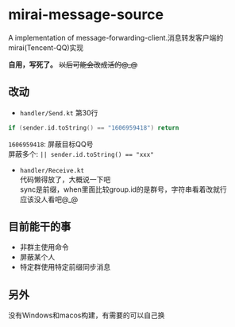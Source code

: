# mirai-message-source
A implementation of message-forwarding-client.消息转发客户端的mirai(Tencent-QQ)实现

**自用，写死了。**
~~以后可能会改成活的@_@~~
## 改动
* `handler/Send.kt` 第30行  
```kotlin
if (sender.id.toString() == "1606959418") return
```
`1606959418`: 屏蔽目标QQ号  
屏蔽多个: `|| sender.id.toString() == "xxx"`  
* `handler/Receive.kt`  
代码懒得放了，大概说一下吧  
sync是前缀，when里面比较group.id的是群号，字符串看着改就行  
应该没人看吧@_@
## 目前能干的事
* 非群主使用命令
* 屏蔽某个人
* 特定群使用特定前缀同步消息
## 另外
没有Windows和macos构建，有需要的可以自己换
